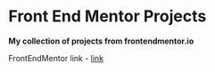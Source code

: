 # Front End Mentor Projects

**My collection of projects from frontendmentor.io** 

FrontEndMentor link - <a href="https://www.frontendmentor.io/">link</a>
